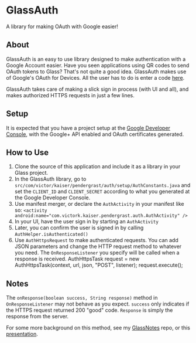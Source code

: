 GlassAuth
=========

A library for making OAuth with Google easier!

## About ##

GlassAuth is an easy to use library designed to make authentication with a Google Account easier. Have you seen applications using QR codes to send OAuth tokens to Glass? That's not quite a good idea. GlassAuth makes use of Google's OAuth for Devices. All the user has to do is enter a code [here](http://www.google.com/device).

GlassAuth takes care of making a slick sign in process (with UI and all), and makes authorized HTTPS requests in just a few lines.

## Setup ##
It is expected that you have a project setup at the [Google Developer Console](https://console.developers.google.com/), with the Google+ API enabled and OAuth certificates generated. 

## How to Use ##
1. Clone the source of this application and include it as a library in your Glass project. 
2. In the GlassAuth library, go to `src/com/victor/kaiser/pendergrast/auth/setup/AuthConstants.java` and set the `CLIENT_ID` and `CLIENT_SECRET` according to what you generated at the Google Developer Console.
3. Use manifest merger, or declare the `AuthActivity` in your manifest like so: `<activity android:name="com.victork.kaiser.pendergrast.auth.AuthActivity" />`
4. In your UI, have the user sign in by starting an `AuthActivity`
5. Later, you can confirm the user is signed in by calling `AuthHelper.isAuthenticated()`
6. Use `AuthHttpsRequest` to  make authenticated requests. You can add JSON parameters and change the HTTP request method to whatever you need. The `OnResponseListener` you specify will be called when a response is received.
                AuthHttpsTask request = new AuthHttpsTask(context, url, json, "POST", listener);
                request.execute();

## Notes ##
The `onResponse(boolean success, String response)` method in `OnResponseListener` may not behave as you expect. `success` only indicates if the HTTPS request returned 200 "good" code. `Response` is simply the response from the server.

For some more background on this method, see my [GlassNotes](https://github.com/victorkp/GlassWebNotes) repo, or this [presentation](https://docs.google.com/presentation/d/1aAJKwQVzJbMrJSfc9p3B_puEb9k1GvsrBcZIUaRDjAY/edit?usp=sharing).
